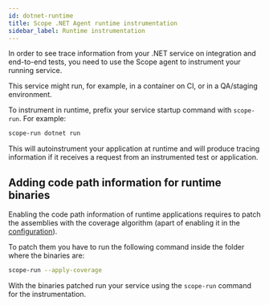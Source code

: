 ```yaml
---
id: dotnet-runtime
title: Scope .NET Agent runtime instrumentation
sidebar_label: Runtime instrumentation
---
```


In order to see trace information from your .NET service on integration and end-to-end tests,
you need to use the Scope agent to instrument your running service.

This service might run, for example, in a container on CI, or in a QA/staging environment.

To instrument in runtime, prefix your service startup command with `scope-run`. For example:
                          
```bash
scope-run dotnet run
```

This will autoinstrument your application at runtime and will produce tracing information if it receives
a request from an instrumented test or application.

## Adding code path information for runtime binaries

Enabling the code path information of runtime applications requires to patch the assemblies 
with the coverage algorithm (apart of enabling it in the [configuration](dotnet-configuration.md)). 

To patch them you have to run the following command inside the folder where the binaries are:

```bash
scope-run --apply-coverage
```

With the binaries patched run your service using the `scope-run` command for the instrumentation.
